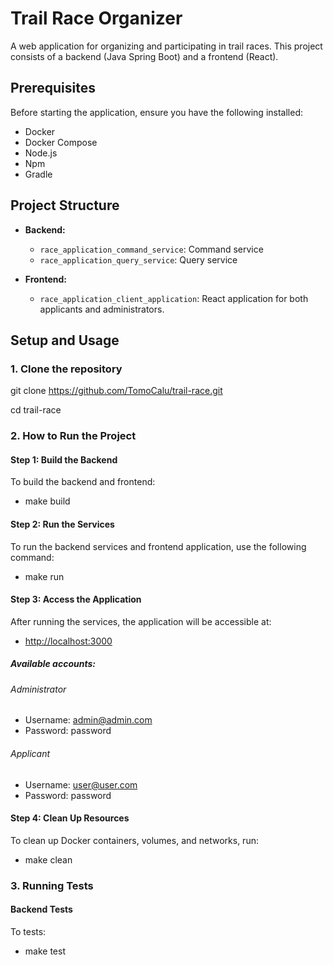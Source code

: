 # Trail Race Organizer

A web application for organizing and participating in trail races. This project consists of a backend (Java Spring Boot) and a frontend (React).

## Prerequisites

Before starting the application, ensure you have the following installed:

- Docker
- Docker Compose
- Node.js
- Npm
- Gradle

## Project Structure

- **Backend:**
    - `race_application_command_service`: Command service
    - `race_application_query_service`: Query service

- **Frontend:**
    - `race_application_client_application`: React application for both applicants and administrators.

## Setup and Usage

### 1. Clone the repository

git clone https://github.com/TomoCalu/trail-race.git

cd trail-race

### 2. How to Run the Project

#### Step 1: Build the Backend

To build the backend and frontend: 
- make build

#### Step 2: Run the Services

To run the backend services and frontend application, use the following command:

- make run

#### Step 3: Access the Application

After running the services, the application will be accessible at:

- [http://localhost:3000](http://localhost:3000)
##### Available accounts:

###### Administrator

- Username: admin@admin.com
- Password: password

###### Applicant

- Username: user@user.com
- Password: password 

#### Step 4: Clean Up Resources

To clean up Docker containers, volumes, and networks, run:

- make clean

### 3. Running Tests

#### Backend Tests

To tests:

- make test